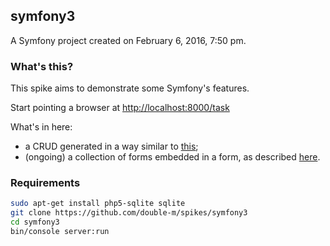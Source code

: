## symfony3

A Symfony project created on February 6, 2016, 7:50 pm.

### What's this?

This spike aims to demonstrate some Symfony's features.

Start pointing a browser at [http://localhost:8000/task](<http://localhost:8000/task>)

What's in here:

- a CRUD generated in a way similar to [this](<https://github.com/double-m/docs/blob/master/sysmfony_crud_from_scratch.md>);
- (ongoing) a collection of forms embedded in a form, as described [here](<http://symfony.com/doc/current/cookbook/form/form_collections.html>).

### Requirements

```sh
sudo apt-get install php5-sqlite sqlite
git clone https://github.com/double-m/spikes/symfony3
cd symfony3
bin/console server:run
```
